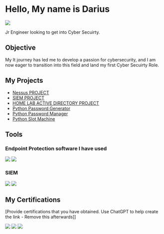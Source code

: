 # Hello, My name is Darius 
<a href="https://www.linkedin.com/in/dariusmoore-cs/"><img src="https://img.shields.io/badge/-LinkedIn-0072b1?&style=for-the-badge&logo=linkedin&logoColor=white" /></a>

Jr Engineer looking to get into Cyber Secuirty.
## Objective
My It journey has led me to develop a passion for cybersecurity, and I am now eager to transition into this field and land my first Cyber Secuirty Role.

## My Projects
- <a href="https://github.com/Dmoore125/Vulnerability-Management---Nessus-">Nessus PROJECT</a>
- <a href="https://github.com/Dmoore125/SIEM_AZURE_SENTINAL_AND_MAP/tree/main">SIEM PROJECT</a>
- <a href="https://github.com/Dmoore125/HOMELAB_RUNNING_ACTIVE_DIRECTORY">HOME LAB ACTIVE DIRECTORY PROJECT</a>
- <a href="https://github.com/Dmoore125/Python_password_generator">Python Password Generator</a>
- <a href="https://github.com/Dmoore125/Password-Manager-Python">Python Password Manager</a>
- <a href="https://github.com/Dmoore125/Slot-Machine">Python Slot Machine</a>
## Tools
</div>

### Endpoint Protection software I have used 
<div>
    <img src="https://img.shields.io/badge/-Microsoft_Defender_for_Endpoint-00A4EF?&style=for-the-badge&logo=Microsoft&logoColor=white" />
    <img src="https://img.shields.io/badge/-Malwarebytes-34495E?&style=for-the-badge&logo=Malwarebytes&logoColor=white" />

</div>

### SIEM
<div>
    <img src="https://img.shields.io/badge/-Microsoft_Sentinel-0078D4?&style=for-the-badge&logo=Microsoft&logoColor=white" />
    <img src="https://img.shields.io/badge/-Splunk-000000?&style=for-the-badge&logo=Splunk&logoColor=white" />
   
</div>

## My Certifications
[Provide certifications that you have obtained. Use ChatGPT to help create the link - Remove this afterwards]]
<div>
<img src="https://img.shields.io/badge/-CCNA-0077B5?&style=for-the-badge&logo=Cisco&logoColor=white" />
<img src="https://img.shields.io/badge/-Security%2B-007ACC?&style=for-the-badge&logo=CompTIA&logoColor=white" />
<img src="https://img.shields.io/badge/-Google%20Cyber%20Security-4285F4?&style=for-the-badge&logo=google&logoColor=white" />

</div>


